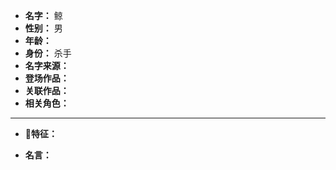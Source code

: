 
- **名字：** 鲸
- **性别：** 男
- **年龄：** 
- **身份：** 杀手
- **名字来源：** 
- **登场作品：** 
- **关联作品：** 
- **相关角色：** 

---

- **🐋特征：** 

- **名言：** 